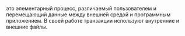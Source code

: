 это элементарный процесс, различаемый пользователем и перемещающий данные между внешней средой и программным приложением. В своей работе транзакции используют внутренние и внешние файлы. 